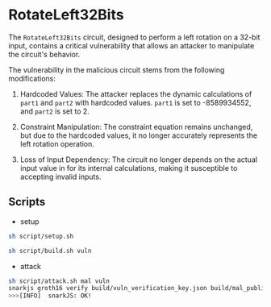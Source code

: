 # RotateLeft32Bits

The `RotateLeft32Bits` circuit, designed to perform a left rotation on a 32-bit input, contains a critical vulnerability that allows an attacker to manipulate the circuit's behavior.

The vulnerability in the malicious circuit stems from the following modifications:

1. Hardcoded Values: The attacker replaces the dynamic calculations of `part1` and `part2` with hardcoded values. `part1` is set to -8589934552, and `part2` is set to 2.

2. Constraint Manipulation: The constraint equation remains unchanged, but due to the hardcoded values, it no longer accurately represents the left rotation operation.

3. Loss of Input Dependency: The circuit no longer depends on the actual input value in for its internal calculations, making it susceptible to accepting invalid inputs.

## Scripts

- setup

```bash
sh script/setup.sh

sh script/build.sh vuln
```

- attack

```bash
sh script/attack.sh mal vuln
snarkjs groth16 verify build/vuln_verification_key.json build/mal_public.json build/mal_proof.json
>>>[INFO]  snarkJS: OK!
```